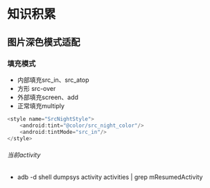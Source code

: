# 知识积累

## 图片深色模式适配
### 填充模式
* 内部填充src_in、src_atop
* 方形 src-over
* 外部填充screen、add
* 正常填充multiply
```java
<style name="SrcNightStyle">
    <android:tint="@color/src_night_color"/>
    <android:tintMode="src_in"/>
</style>
```

###### 当前activity
* adb -d shell dumpsys activity activities | grep mResumedActivity
